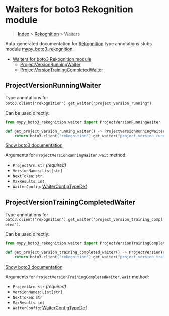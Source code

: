 # Waiters for boto3 Rekognition module

> [Index](../README.md) > [Rekognition](./README.md) > Waiters

Auto-generated documentation for [Rekognition](https://boto3.amazonaws.com/v1/documentation/api/latest/reference/services/rekognition.html#Rekognition)
type annotations stubs module [mypy_boto3_rekognition](https://pypi.org/project/mypy-boto3-rekognition/).

- [Waiters for boto3 Rekognition module](#waiters-for-boto3-rekognition-module)
  - [ProjectVersionRunningWaiter](#projectversionrunningwaiter)
  - [ProjectVersionTrainingCompletedWaiter](#projectversiontrainingcompletedwaiter)

## ProjectVersionRunningWaiter

Type annotations for `boto3.client("rekognition").get_waiter("project_version_running")`.

Can be used directly:

```python
from mypy_boto3_rekognition.waiter import ProjectVersionRunningWaiter

def get_project_version_running_waiter() -> ProjectVersionRunningWaiter:
    return boto3.client("rekognition").get_waiter("project_version_running")
```

[Show boto3 documentation](https://boto3.amazonaws.com/v1/documentation/api/latest/reference/services/rekognition.html#Rekognition.Waiter.project_version_running)

Arguments for `ProjectVersionRunningWaiter.wait` method:

- `ProjectArn`: `str` *(required)*
- `VersionNames`: `List[str]`
- `NextToken`: `str`
- `MaxResults`: `int`
- `WaiterConfig`: [WaiterConfigTypeDef](https://vemel.github.io/boto3_stubs_docs/mypy_boto3_rekognition/type_defs.html#waiterconfigtypedef)

## ProjectVersionTrainingCompletedWaiter

Type annotations for `boto3.client("rekognition").get_waiter("project_version_training_completed")`.

Can be used directly:

```python
from mypy_boto3_rekognition.waiter import ProjectVersionTrainingCompletedWaiter

def get_project_version_training_completed_waiter() -> ProjectVersionTrainingCompletedWaiter:
    return boto3.client("rekognition").get_waiter("project_version_training_completed")
```

[Show boto3 documentation](https://boto3.amazonaws.com/v1/documentation/api/latest/reference/services/rekognition.html#Rekognition.Waiter.project_version_training_completed)

Arguments for `ProjectVersionTrainingCompletedWaiter.wait` method:

- `ProjectArn`: `str` *(required)*
- `VersionNames`: `List[str]`
- `NextToken`: `str`
- `MaxResults`: `int`
- `WaiterConfig`: [WaiterConfigTypeDef](https://vemel.github.io/boto3_stubs_docs/mypy_boto3_rekognition/type_defs.html#waiterconfigtypedef)
